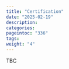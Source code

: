 ```yaml
---
title: "Certification"
date: "2025-02-19"
description:
categories:
pageintoc: "336"
tags:
weight: "4"
---
```


<a id="certification-hpe-opennebula-onprem-cloud-solution"></a>

<!--# Certification -->

TBC
